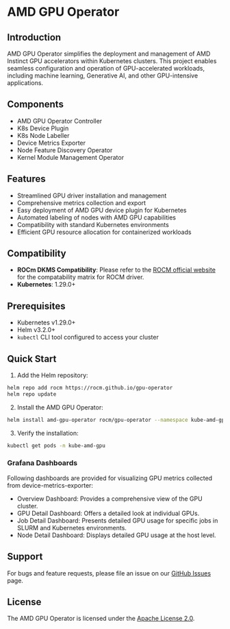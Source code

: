 # AMD GPU Operator

## Introduction

AMD GPU Operator simplifies the deployment and management of AMD Instinct GPU accelerators within Kubernetes clusters. This project enables seamless configuration and operation of GPU-accelerated workloads, including machine learning, Generative AI, and other GPU-intensive applications.

## Components 

* AMD GPU Operator Controller
* K8s Device Plugin
* K8s Node Labeller
* Device Metrics Exporter
* Node Feature Discovery Operator
* Kernel Module Management Operator

## Features

- Streamlined GPU driver installation and management
- Comprehensive metrics collection and export
- Easy deployment of AMD GPU device plugin for Kubernetes
- Automated labeling of nodes with AMD GPU capabilities
- Compatibility with standard Kubernetes environments
- Efficient GPU resource allocation for containerized workloads

## Compatibility

- **ROCm DKMS Compatibility**: Please refer to the [ROCM official website](https://rocm.docs.amd.com/en/latest/compatibility/compatibility-matrix.html) for the compatability matrix for ROCM driver.
- **Kubernetes**: 1.29.0+

## Prerequisites

- Kubernetes v1.29.0+
- Helm v3.2.0+
- `kubectl` CLI tool configured to access your cluster

## Quick Start

1. Add the Helm repository:

```bash
helm repo add rocm https://rocm.github.io/gpu-operator
helm repo update
```

2. Install the AMD GPU Operator:

```bash
helm install amd-gpu-operator rocm/gpu-operator --namespace kube-amd-gpu --create-namespace
```

3. Verify the installation:

```bash
kubectl get pods -n kube-amd-gpu
```

### Grafana Dashboards

Following dashboards are provided for visualizing GPU metrics collected from device-metrics-exporter:
- Overview Dashboard: Provides a comprehensive view of the GPU cluster.
- GPU Detail Dashboard: Offers a detailed look at individual GPUs.
- Job Detail Dashboard: Presents detailed GPU usage for specific jobs in SLURM and Kubernetes environments.
- Node Detail Dashboard: Displays detailed GPU usage at the host level.

## Support

For bugs and feature requests, please file an issue on our [GitHub Issues](https://github.com/ROCm/gpu-operator/issues) page.

## License

The AMD GPU Operator is licensed under the [Apache License 2.0](LICENSE).
